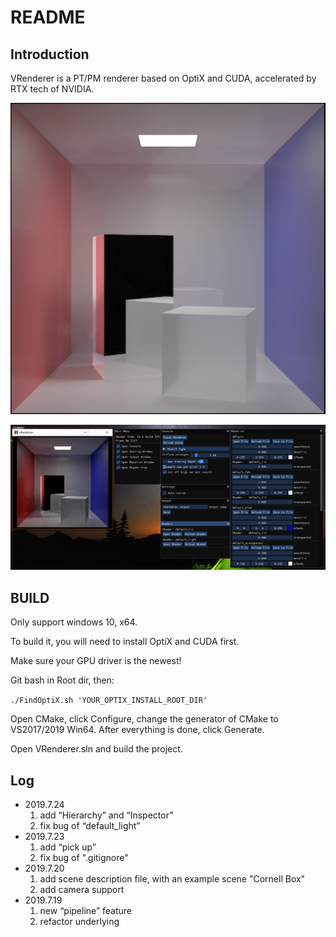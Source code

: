 # README

## Introduction

VRenderer is a PT/PM renderer based on OptiX and CUDA, accelerated by RTX tech of NVIDIA.

![box](./Pics/box.PNG)

![renderer](./Pics/renderer.png)

## BUILD

Only support windows 10, x64.

To build it, you will need to install OptiX and CUDA first.

Make sure your GPU driver is the newest!

Git bash in Root dir, then:

`./FindOptiX.sh 'YOUR_OPTIX_INSTALL_ROOT_DIR'                 `

Open CMake, click Configure, change the generator of CMake to VS2017/2019 Win64. After everything is done, click Generate.

Open VRenderer.sln and build the project.

## Log

* 2019.7.24
  1. add “Hierarchy” and “Inspector”
  2. fix bug of “default_light”
* 2019.7.23
  1. add “pick up”
  2. fix bug of ".gitignore"
* 2019.7.20
  1. add scene description file, with an example scene "Cornell Box"
  2. add camera support
* 2019.7.19
  1. new “pipeline” feature
  2. refactor underlying
